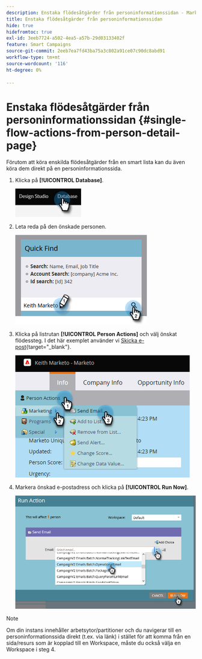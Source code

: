 ```yaml
---
description: Enstaka flödesåtgärder från personinformationssidan - Marketo Docs - produktdokumentation
title: Enstaka flödesåtgärder från personinformationssidan
hide: true
hidefromtoc: true
exl-id: 3eeb7724-a502-4ea5-a57b-29d03133402f
feature: Smart Campaigns
source-git-commit: 2eeb7ea7fd43ba75a3c802a91ce07c90dc8abd91
workflow-type: tm+mt
source-wordcount: '116'
ht-degree: 0%

---
```


# Enstaka flödesåtgärder från personinformationssidan {#single-flow-actions-from-person-detail-page}

Förutom att köra enskilda flödesåtgärder från en smart lista kan du även köra dem direkt på en personinformationssida.

1. Klicka på **[!UICONTROL Database]**.

   ![](assets/single-flow-actions-from-person-detail-page-1.png)

1. Leta reda på den önskade personen.

   ![](assets/single-flow-actions-from-person-detail-page-2.png)

1. Klicka på listrutan **[!UICONTROL Person Actions]** och välj önskat flödessteg. I det här exemplet använder vi [Skicka e-post](/help/marketo/product-docs/core-marketo-concepts/smart-campaigns/flow-actions/send-email.md){target="_blank"}.

   ![](assets/single-flow-actions-from-person-detail-page-3.png)

1. Markera önskad e-postadress och klicka på **[!UICONTROL Run Now]**.

   ![](assets/single-flow-actions-from-person-detail-page-4.png)

>[!NOTE]
>
>Om din instans innehåller arbetsytor/partitioner och du navigerar till en personinformationssida direkt (t.ex. via länk) i stället för att komma från en sida/resurs som är kopplad till en Workspace, måste du också välja en Workspace i steg 4.
